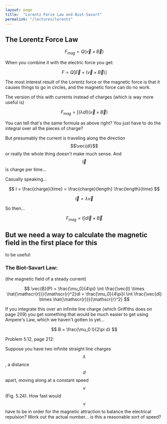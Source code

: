 ```yaml
---
layout: page
title:  "Lorentz Force Law and Biot-Savart"
permalink: "/lectures/lorentz"
---
```


## The Lorentz Force Law

$$
F_{mag} = Q(\vec{v} \times \vec{B})
$$

When you combine it with the electric force you get:

$$
F = Q[ \vec{E} + (\vec{v} \times \vec{B})]
$$

The most interest result of the Lorentz force or the magnetic force is that
it causes things to go in circles, and the magnetic force can do no work.

The version of this with currents instead of charges (which is way more useful is)

$$
F_{mag} = \int (\lambda dl) (\vec{v} \times \vec{B})
$$

You can tell that's the same formula as above right?  You just have to do the
integral over all the pieces of charge?

But presumably the current is traveling along the direction $$\vec{dl}$$
or really the whole thing doesn't make much sense.  And $$\vec{I}$$ is 
charge per time...

Casually speaking...

$$
I = \frac{charge}{time} = \frac{charge}{length} \frac{length}{time} 
$$

$$
\vec{I} = \lambda \vec{v}
$$

So then...

$$
F_{mag} = I \int d\vec{l} \times \vec{B}
$$


## But we need a way to calculate the magnetic field in the first place for this
to be useful:

### The Biot-Savart Law:
(the magnetic field of a steady current)

$$
\vec{B}(P) = \frac{\mu_0}{4\pi} \int \frac{\vec{I} \times \hat{\mathscr{r}}}{\mathscr{r}^2}dl = \frac{\mu_0}{4\pi}I \int \frac{\vec{dl} \times \hat{\mathscr{r}}}{\mathscr{r}^2}
$$

If you integrate this over an infinite line charge (which Griffiths does on page 209)
you get something that would be much easier to get using Ampere's Law, which
we haven't gotten to yet...

$$
B = \frac{\mu_0 I}{2\pi d}
$$


Problem 5.12, page 212:

Suppose you have two infinite straight line charges $$\lambda$$, a distance $$d$$ apart, moving along at a constant speed $$v$$ (Fig. 5.24). How fast would $$v$$ have to be in order for the magnetic attraction to balance the electrical repulsion?  Work out the actual number... is this a reasonable sort of speed?

